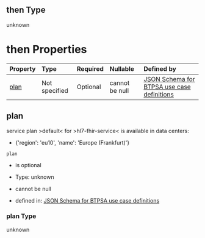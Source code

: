 ## then Type

unknown

# then Properties

| Property      | Type          | Required | Nullable       | Defined by                                                                                                                                                                                                                                      |
| :------------ | :------------ | :------- | :------------- | :---------------------------------------------------------------------------------------------------------------------------------------------------------------------------------------------------------------------------------------------- |
| [plan](#plan) | Not specified | Optional | cannot be null | [JSON Schema for BTPSA use case definitions](btpsa-usecase-properties-services-items-allof-1-then-allof-44-then-allof-0-then-properties-plan.md "undefined#/properties/services/items/allOf/1/then/allOf/44/then/allOf/0/then/properties/plan") |

## plan

service plan >default< for >hl7-fhir-service< is available in data centers:

*   {'region': 'eu10', 'name': 'Europe (Frankfurt)'}

`plan`

*   is optional

*   Type: unknown

*   cannot be null

*   defined in: [JSON Schema for BTPSA use case definitions](btpsa-usecase-properties-services-items-allof-1-then-allof-44-then-allof-0-then-properties-plan.md "undefined#/properties/services/items/allOf/1/then/allOf/44/then/allOf/0/then/properties/plan")

### plan Type

unknown
